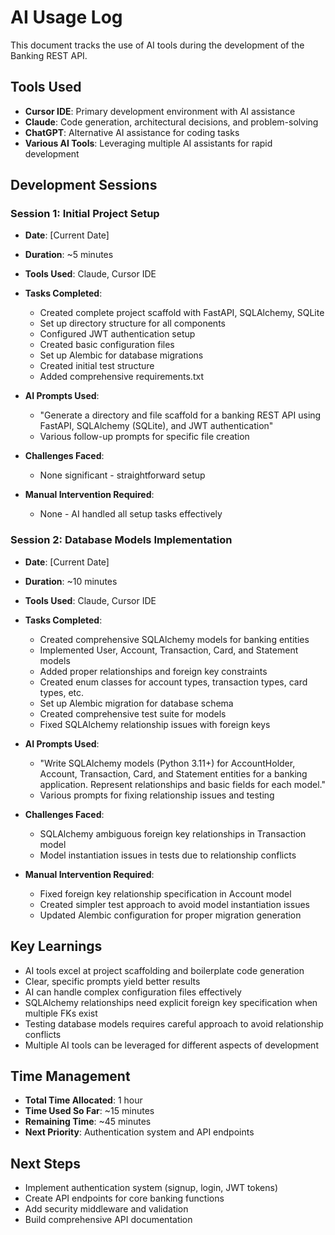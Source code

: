 # AI Usage Log

This document tracks the use of AI tools during the development of the Banking REST API.

## Tools Used

- **Cursor IDE**: Primary development environment with AI assistance
- **Claude**: Code generation, architectural decisions, and problem-solving
- **ChatGPT**: Alternative AI assistance for coding tasks
- **Various AI Tools**: Leveraging multiple AI assistants for rapid development

## Development Sessions

### Session 1: Initial Project Setup
- **Date**: [Current Date]
- **Duration**: ~5 minutes
- **Tools Used**: Claude, Cursor IDE
- **Tasks Completed**:
  - Created complete project scaffold with FastAPI, SQLAlchemy, SQLite
  - Set up directory structure for all components
  - Configured JWT authentication setup
  - Created basic configuration files
  - Set up Alembic for database migrations
  - Created initial test structure
  - Added comprehensive requirements.txt

- **AI Prompts Used**:
  - "Generate a directory and file scaffold for a banking REST API using FastAPI, SQLAlchemy (SQLite), and JWT authentication"
  - Various follow-up prompts for specific file creation

- **Challenges Faced**:
  - None significant - straightforward setup

- **Manual Intervention Required**:
  - None - AI handled all setup tasks effectively

### Session 2: Database Models Implementation
- **Date**: [Current Date]
- **Duration**: ~10 minutes
- **Tools Used**: Claude, Cursor IDE
- **Tasks Completed**:
  - Created comprehensive SQLAlchemy models for banking entities
  - Implemented User, Account, Transaction, Card, and Statement models
  - Added proper relationships and foreign key constraints
  - Created enum classes for account types, transaction types, card types, etc.
  - Set up Alembic migration for database schema
  - Created comprehensive test suite for models
  - Fixed SQLAlchemy relationship issues with foreign keys

- **AI Prompts Used**:
  - "Write SQLAlchemy models (Python 3.11+) for AccountHolder, Account, Transaction, Card, and Statement entities for a banking application. Represent relationships and basic fields for each model."
  - Various prompts for fixing relationship issues and testing

- **Challenges Faced**:
  - SQLAlchemy ambiguous foreign key relationships in Transaction model
  - Model instantiation issues in tests due to relationship conflicts

- **Manual Intervention Required**:
  - Fixed foreign key relationship specification in Account model
  - Created simpler test approach to avoid model instantiation issues
  - Updated Alembic configuration for proper migration generation

## Key Learnings

- AI tools excel at project scaffolding and boilerplate code generation
- Clear, specific prompts yield better results
- AI can handle complex configuration files effectively
- SQLAlchemy relationships need explicit foreign key specification when multiple FKs exist
- Testing database models requires careful approach to avoid relationship conflicts
- Multiple AI tools can be leveraged for different aspects of development

## Time Management

- **Total Time Allocated**: 1 hour
- **Time Used So Far**: ~15 minutes
- **Remaining Time**: ~45 minutes
- **Next Priority**: Authentication system and API endpoints

## Next Steps

- Implement authentication system (signup, login, JWT tokens)
- Create API endpoints for core banking functions
- Add security middleware and validation
- Build comprehensive API documentation
